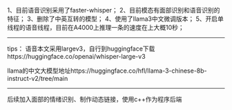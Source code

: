 1、目前语音识别采用了faster-whisper；
2、目前模态有面部识别和语音识别的特征；
3、删除了中英互转的模型；
4、使用了llama3中文微调版本；
5、开启单线程的语音线程，目前在A4000上推理一条的速度在上大概10秒；



-------------------------------------------------

tips：
语音本文采用largev3，自行到huggingface下载https://huggingface.co/openai/whisper-large-v3

llama的中文大模型地址https://huggingface.co/hfl/llama-3-chinese-8b-instruct-v2/tree/main





--------------------------------------------------
后续加入面部的情绪识别、制作动态链接，使用c++作为程序后端


